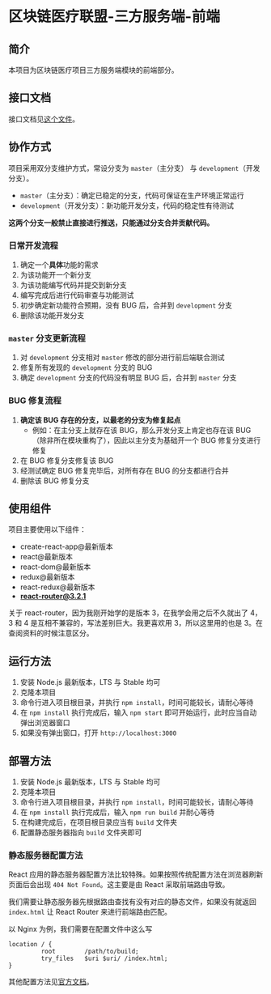 # 区块链医疗联盟-三方服务端-前端

## 简介

本项目为区块链医疗项目三方服务端模块的前端部分。

## 接口文档

接口文档见[这个文件](API.md)。

## 协作方式

项目采用双分支维护方式，常设分支为 `master`（主分支） 与 `development`（开发分支）。

- `master`（主分支）：确定已稳定的分支，代码可保证在生产环境正常运行
- `development`（开发分支）：新功能开发分支，代码的稳定性有待测试

**这两个分支一般禁止直接进行推送，只能通过分支合并贡献代码。**

### 日常开发流程

1. 确定一个**具体**功能的需求
2. 为该功能开一个新分支
3. 为该功能编写代码并提交到新分支
4. 编写完成后进行代码审查与功能测试
5. 初步确定新功能符合预期，没有 BUG 后，合并到 `development` 分支
6. 删除该功能开发分支

### `master` 分支更新流程

1. 对 `development` 分支相对 `master` 修改的部分进行前后端联合测试
2. 修复所有发现的 `development` 分支的 BUG
3. 确定 `development` 分支的代码没有明显 BUG 后，合并到 `master` 分支

### BUG 修复流程

1. **确定该 BUG 存在的分支，以最老的分支为修复起点** 
   - 例如：在主分支上就存在该 BUG，那么开发分支上肯定也存在该 BUG（除非所在模块重构了），因此以主分支为基础开一个 BUG 修复分支进行修复
2. 在 BUG 修复分支修复该 BUG 
3. 经测试确定 BUG 修复完毕后，对所有存在 BUG 的分支都进行合并
4. 删除该 BUG 修复分支

## 使用组件

项目主要使用以下组件：

- create-react-app@最新版本
- react@最新版本
- react-dom@最新版本
- redux@最新版本
- react-redux@最新版本
- **react-router@3.2.1**

关于 react-router，因为我刚开始学的是版本 3，在我学会用之后不久就出了 4，3 和 4 是互相不兼容的，写法差别巨大。我更喜欢用 3，所以这里用的也是 3。在查阅资料的时候注意区分。

## 运行方法

1. 安装 Node.js 最新版本，LTS 与 Stable 均可
2. 克隆本项目
3. 命令行进入项目根目录，并执行 `npm install`，时间可能较长，请耐心等待
4. 在 `npm install` 执行完成后，输入 `npm start` 即可开始运行，此时应当自动弹出浏览器窗口
5. 如果没有弹出窗口，打开 `http://localhost:3000`

## 部署方法

1. 安装 Node.js 最新版本，LTS 与 Stable 均可
2. 克隆本项目
3. 命令行进入项目根目录，并执行 `npm install`，时间可能较长，请耐心等待
4. 在 `npm install` 执行完成后，输入 `npm run build` 并耐心等待
5. 在构建完成后，在项目根目录应当有 `build` 文件夹
6. 配置静态服务器指向 `build` 文件夹即可

### 静态服务器配置方法

React 应用的静态服务器配置方法比较特殊。如果按照传统配置方法在浏览器刷新页面后会出现 `404 Not Found`。这主要是由 React 采取前端路由导致。

我们需要让静态服务器先根据路由查找有没有对应的静态文件，如果没有就返回 `index.html` 让 React Router 来进行前端路由匹配。

以 Nginx 为例，我们需要在配置文件中这么写

```nginx
location / {
         root        /path/to/build;
         try_files   $uri $uri/ /index.html;
}
```

其他配置方法见[官方文档](https://facebook.github.io/create-react-app/docs/deployment)。